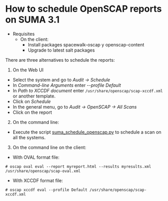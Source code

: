 # How to schedule OpenSCAP reports on SUMA 3.1

- Requisites
  - On the client:
    - Install packages spacewalk-oscap y openscap-content
    - Upgrade to latest salt packages

There are three alternatives to schedule the reports:

1. On the Web UI

- Select the system and go to _Audit -> Schedule_
- In _Command-line Arguments_ enter _--profile Default_
- In _Path to XCCDF document_ enter `/usr/share/openscap/scap-xccdf.xml` or another template.
- Click on _Schedule_
- In the general menu, go to _Audit -> OpenSCAP -> All Scans_
- Click on the report

2. On the command line:

- Execute the script [suma_schedule_openscap.py](scripts/suma_schedule_openscap.py) to schedule a scan on all the systems.

3. On the command line on the client:

- With OVAL format file:

`# oscap oval eval --report myreport.html --results myresults.xml /usr/share/openscap/scap-oval.xml`

- With XCCDF format file:

`# oscap xccdf eval --profile Default /usr/share/openscap/scap-xccdf.xml`

